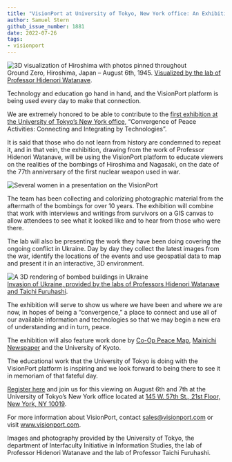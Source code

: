 ```yaml
---
title: "VisionPort at University of Tokyo, New York office: An Exhibition for Peace on August 6th and 7th"
author: Samuel Stern
github_issue_number: 1881
date: 2022-07-26
tags:
- visionport
---
```


![3D visualization of Hiroshima with photos pinned throughout](/blog/2022/07/visionport-at-university-of-tokyo-new-york-office/ground-zero.webp)<br>
Ground Zero, Hiroshima, Japan – August 6th, 1945. [Visualized by the lab of Professor Hidenori Watanave](https://hiroshima.mapping.jp/index_en.html).

Technology and education go hand in hand, and the VisionPort platform is being used every day to make that connection. 

We are extremely honored to be able to contribute to the [first exhibition at the University of Tokyo’s New York office](https://labo.wtnv.jp/2022/07/convergence2022en.html), “Convergence of Peace Activities: Connecting and Integrating by Technologies”.

It is said that those who do not learn from history are condemned to repeat it, and in that vein, the exhibition, drawing from the work of Professor Hidenori Watanave, will be using the VisionPort platform to educate viewers on the realities of the bombings of Hiroshima and Nagasaki, on the date of the 77th anniversary of the first nuclear weapon used in war.

<img alt="Several women in a presentation on the VisionPort" style="max-width: 30rem" src="/blog/2022/07/visionport-at-university-of-tokyo-new-york-office/utokyo-visionport.webp" />

The team has been collecting and colorizing photographic material from the aftermath of the bombings for over 10 years. The exhibition will combine that work with interviews and writings from survivors on a GIS canvas to allow attendees to see what it looked like and to hear from those who were there.

The lab will also be presenting the work they have been doing covering the ongoing conflict in Ukraine. Day by day they collect the latest images from the war, identify the locations of the events and use geospatial data to map and present it in an interactive, 3D environment.

![A 3D rendering of bombed buildings in Ukraine](/blog/2022/07/visionport-at-university-of-tokyo-new-york-office/ukraine.webp)<br>
[Invasion of Ukraine, provided by the labs of Professors Hidenori Watanave and Taichi Furuhashi](https://www.u-tokyo.ac.jp/focus/en/features/z1304_00194.html).

The exhibition will serve to show us where we have been and where we are now, in hopes of being a “convergence,” a place to connect and use all of our available information and technologies so that we may begin a new era of understanding and in turn, peace.

The exhibition will also feature work done by [Co-Op Peace Map](https://coop.archiving.jp/), [Mainichi Newspaper](https://mainichi.jp/english/) and the University of Kyoto. 

The educational work that the University of Tokyo is doing with the VisionPort platform is inspiring and we look forward to being there to see it in memoriam of that fateful day.  

[Register here](https://convergence_peace_activities.eventbrite.com/) and join us for this viewing on August 6th and 7th at the University of Tokyo’s New York office located at [145 W. 57th St., 21st Floor, New York, NY 10019](https://goo.gl/maps/Kgd9rFf3eBU1oR2t7).

For more information about VisionPort, contact [sales@visionport.com](mailto:sales@visionport.com) or visit www.visionport.com.

Images and photography provided by the University of Tokyo, the department of Interfaculty Initiative in Information Studies, the lab of Professor Hidenori Watanave and the lab of Professor Taichi Furuhashi.
